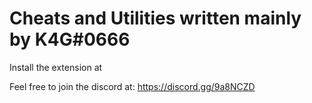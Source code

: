 # Cheats and Utilities written mainly by K4G#0666
Install the extension at 

Feel free to join the discord at: https://discord.gg/9a8NCZD